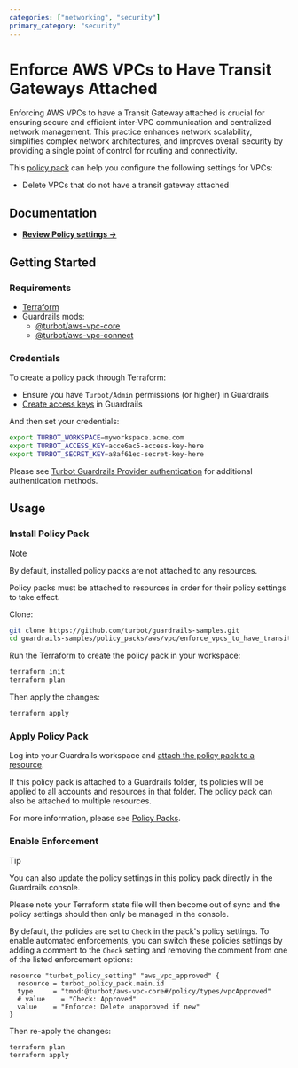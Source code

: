 ```yaml
---
categories: ["networking", "security"]
primary_category: "security"
---
```


# Enforce AWS VPCs to Have Transit Gateways Attached

Enforcing AWS VPCs to have a Transit Gateway attached is crucial for ensuring secure and efficient inter-VPC communication and centralized network management. This practice enhances network scalability, simplifies complex network architectures, and improves overall security by providing a single point of control for routing and connectivity.

This [policy pack](https://turbot.com/guardrails/docs/concepts/policy-packs) can help you configure the following settings for VPCs:

- Delete VPCs that do not have a transit gateway attached

## Documentation

- **[Review Policy settings →](https://hub.guardrails.turbot.com/policy-packs/aws_vpc_enforce_vpcs_to_have_transit_gateways_attached/settings)**

## Getting Started

### Requirements

- [Terraform](https://developer.hashicorp.com/terraform/install)
- Guardrails mods:
  - [@turbot/aws-vpc-core](https://hub.guardrails.turbot.com/mods/aws/mods/aws-vpc-core)
  - [@turbot/aws-vpc-connect](https://hub.guardrails.turbot.com/mods/aws/mods/aws-vpc-connect)

### Credentials

To create a policy pack through Terraform:

- Ensure you have `Turbot/Admin` permissions (or higher) in Guardrails
- [Create access keys](https://turbot.com/guardrails/docs/guides/iam/access-keys#generate-a-new-guardrails-api-access-key) in Guardrails

And then set your credentials:

```sh
export TURBOT_WORKSPACE=myworkspace.acme.com
export TURBOT_ACCESS_KEY=acce6ac5-access-key-here
export TURBOT_SECRET_KEY=a8af61ec-secret-key-here
```

Please see [Turbot Guardrails Provider authentication](https://registry.terraform.io/providers/turbot/turbot/latest/docs#authentication) for additional authentication methods.

## Usage

### Install Policy Pack

> [!NOTE]
> By default, installed policy packs are not attached to any resources.
>
> Policy packs must be attached to resources in order for their policy settings to take effect.

Clone:

```sh
git clone https://github.com/turbot/guardrails-samples.git
cd guardrails-samples/policy_packs/aws/vpc/enforce_vpcs_to_have_transit_gateways_attached
```

Run the Terraform to create the policy pack in your workspace:

```sh
terraform init
terraform plan
```

Then apply the changes:

```sh
terraform apply
```

### Apply Policy Pack

Log into your Guardrails workspace and [attach the policy pack to a resource](https://turbot.com/guardrails/docs/guides/policy-packs#attach-a-policy-pack-to-a-resource).

If this policy pack is attached to a Guardrails folder, its policies will be applied to all accounts and resources in that folder. The policy pack can also be attached to multiple resources.

For more information, please see [Policy Packs](https://turbot.com/guardrails/docs/concepts/policy-packs).

### Enable Enforcement

> [!TIP]
> You can also update the policy settings in this policy pack directly in the Guardrails console.
>
> Please note your Terraform state file will then become out of sync and the policy settings should then only be managed in the console.

By default, the policies are set to `Check` in the pack's policy settings. To enable automated enforcements, you can switch these policies settings by adding a comment to the `Check` setting and removing the comment from one of the listed enforcement options:

```hcl
resource "turbot_policy_setting" "aws_vpc_approved" {
  resource = turbot_policy_pack.main.id
  type     = "tmod:@turbot/aws-vpc-core#/policy/types/vpcApproved"
  # value    = "Check: Approved"
  value    = "Enforce: Delete unapproved if new"
}
```

Then re-apply the changes:

```sh
terraform plan
terraform apply
```
